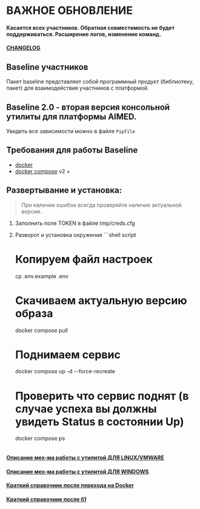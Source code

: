 # ВАЖНОЕ ОБНОВЛЕНИЕ
#### Касается всех участников. Обратная совместимость не будет поддерживаться. Расширение логов, изменение команд.
#### [CHANGELOG](/docs/release-change.md)

## Baseline участников
Пакет baseline представляет собой программный продукт (библиотеку, пакет) для взаимодействия участников с платформой.
## Baseline 2.0 - вторая версия консольной утилиты для платформы AIMED.
Увидеть все зависимости можно в файле `Pipfile`

## Требования для работы Baseline

-   [docker](https://docs.docker.com/get-docker/)
-   [docker compose](https://docs.docker.com/compose/install/) v2 +

## Развертывание и установка:
> При наличии ошибок всегда проверяйте наличие актуальной версии.

1) Заполнить поле TOKEN в файле tmp/creds.cfg 
2) Разворот и установка окружения
        ```shell script
    # Копируем файл настроек
    cp .env.example .env

    # Скачиваем актуальную версию образа
    docker compose pull

    # Поднимаем сервис
    docker compose up -d --force-recreate

    # Проверить что сервис поднят (в случае успеха вы должны увидеть Status в состоянии Up)
    docker compose ps
    ```

#### [Описание мех-ма работы с утилитой ДЛЯ LINUX/VMWARE](/docs/commands-native.md)
#### [Описание мех-ма работы с утилитой ДЛЯ WINDOWS](/docs/commands-native.md)
#### [Краткий справочник после перехода на Docker](/docs/migrate-docker.md)
#### [Краткий справочник после б1](/docs/migrate.md)